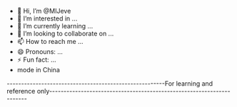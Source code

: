 - 👋 Hi, I’m @MIJeve
- 👀 I’m interested in ...
- 🌱 I’m currently learning ...
- 💞️ I’m looking to collaborate on ...
- 📫 How to reach me ...
- 😄 Pronouns: ...
- ⚡ Fun fact: ...
-  mode in China 
<!---
MIJeve/MIJeve is a ✨ special ✨ repository because its `README.md` (this file) appears on your GitHub profile.
You can click the Preview link to take a look at your changes.
--->
-------------------------------------------------------For learning and reference only----------------------------------------------------------------------
